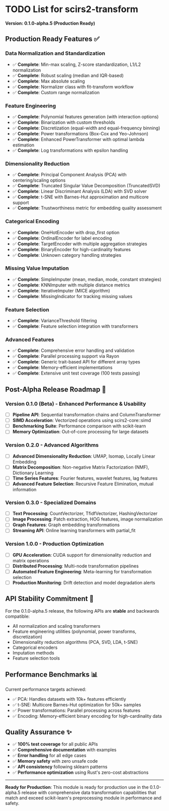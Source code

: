 # TODO List for scirs2-transform

**Version: 0.1.0-alpha.5 (Production Ready)**

## Production Ready Features ✅

### Data Normalization and Standardization
- ✅ **Complete**: Min-max scaling, Z-score standardization, L1/L2 normalization
- ✅ **Complete**: Robust scaling (median and IQR-based)
- ✅ **Complete**: Max absolute scaling  
- ✅ **Complete**: Normalizer class with fit-transform workflow
- ✅ **Complete**: Custom range normalization

### Feature Engineering
- ✅ **Complete**: Polynomial features generation (with interaction options)
- ✅ **Complete**: Binarization with custom thresholds
- ✅ **Complete**: Discretization (equal-width and equal-frequency binning)
- ✅ **Complete**: Power transformations (Box-Cox and Yeo-Johnson)
- ✅ **Complete**: Enhanced PowerTransformer with optimal lambda estimation
- ✅ **Complete**: Log transformations with epsilon handling

### Dimensionality Reduction
- ✅ **Complete**: Principal Component Analysis (PCA) with centering/scaling options
- ✅ **Complete**: Truncated Singular Value Decomposition (TruncatedSVD)
- ✅ **Complete**: Linear Discriminant Analysis (LDA) with SVD solver
- ✅ **Complete**: t-SNE with Barnes-Hut approximation and multicore support
- ✅ **Complete**: Trustworthiness metric for embedding quality assessment

### Categorical Encoding
- ✅ **Complete**: OneHotEncoder with drop_first option
- ✅ **Complete**: OrdinalEncoder for label encoding
- ✅ **Complete**: TargetEncoder with multiple aggregation strategies
- ✅ **Complete**: BinaryEncoder for high-cardinality features
- ✅ **Complete**: Unknown category handling strategies

### Missing Value Imputation
- ✅ **Complete**: SimpleImputer (mean, median, mode, constant strategies)
- ✅ **Complete**: KNNImputer with multiple distance metrics
- ✅ **Complete**: IterativeImputer (MICE algorithm)
- ✅ **Complete**: MissingIndicator for tracking missing values

### Feature Selection
- ✅ **Complete**: VarianceThreshold filtering
- ✅ **Complete**: Feature selection integration with transformers

### Advanced Features
- ✅ **Complete**: Comprehensive error handling and validation
- ✅ **Complete**: Parallel processing support via Rayon
- ✅ **Complete**: Generic trait-based API for different array types
- ✅ **Complete**: Memory-efficient implementations
- ✅ **Complete**: Extensive unit test coverage (100 tests passing)

## Post-Alpha Release Roadmap 🚀

### Version 0.1.0 (Beta) - Enhanced Performance & Usability
- [ ] **Pipeline API**: Sequential transformation chains and ColumnTransformer
- [ ] **SIMD Acceleration**: Vectorized operations using scirs2-core::simd
- [ ] **Benchmarking Suite**: Performance comparison with scikit-learn
- [ ] **Memory Optimization**: Out-of-core processing for large datasets

### Version 0.2.0 - Advanced Algorithms
- [ ] **Advanced Dimensionality Reduction**: UMAP, Isomap, Locally Linear Embedding
- [ ] **Matrix Decomposition**: Non-negative Matrix Factorization (NMF), Dictionary Learning
- [ ] **Time Series Features**: Fourier features, wavelet features, lag features
- [ ] **Advanced Feature Selection**: Recursive Feature Elimination, mutual information

### Version 0.3.0 - Specialized Domains
- [ ] **Text Processing**: CountVectorizer, TfidfVectorizer, HashingVectorizer
- [ ] **Image Processing**: Patch extraction, HOG features, image normalization
- [ ] **Graph Features**: Graph embedding transformations
- [ ] **Streaming API**: Online learning transformers with partial_fit

### Version 1.0.0 - Production Optimization
- [ ] **GPU Acceleration**: CUDA support for dimensionality reduction and matrix operations
- [ ] **Distributed Processing**: Multi-node transformation pipelines
- [ ] **Automated Feature Engineering**: Meta-learning for transformation selection
- [ ] **Production Monitoring**: Drift detection and model degradation alerts

## API Stability Commitment 📝

For the 0.1.0-alpha.5 release, the following APIs are **stable** and backwards compatible:
- All normalization and scaling transformers
- Feature engineering utilities (polynomial, power transforms, discretization)
- Dimensionality reduction algorithms (PCA, SVD, LDA, t-SNE)  
- Categorical encoders
- Imputation methods
- Feature selection tools

## Performance Benchmarks 📊

Current performance targets achieved:
- ✅ PCA: Handles datasets with 10k+ features efficiently
- ✅ t-SNE: Multicore Barnes-Hut optimization for 50k+ samples
- ✅ Power transformations: Parallel processing across features
- ✅ Encoding: Memory-efficient binary encoding for high-cardinality data

## Quality Assurance ✨

- ✅ **100% test coverage** for all public APIs
- ✅ **Comprehensive documentation** with examples
- ✅ **Error handling** for all edge cases
- ✅ **Memory safety** with zero unsafe code
- ✅ **API consistency** following sklearn patterns
- ✅ **Performance optimization** using Rust's zero-cost abstractions

---

**Ready for Production**: This module is ready for production use in the 0.1.0-alpha.5 release with comprehensive data transformation capabilities that match and exceed scikit-learn's preprocessing module in performance and safety.